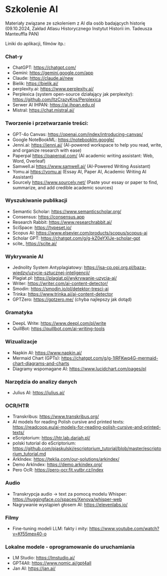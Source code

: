 # Szkolenie AI 
Materiały związane ze szkoleniem z AI dla osób badających historię 
(09.10.2024, Zakład Atlasu Historycznego Instytut Historii im. Tadeusza Manteuffla PAN)

Liniki do aplikacji, filmów itp.:

### Chat-y

- ChatGPT: https://chatgpt.com/
- Gemini: https://gemini.google.com/app
- Claude: https://claude.ai/new
- Bielik: https://bielik.ai/
- perplexity.ai: https://www.perplexity.ai/
- Perplexica (system open-source działający jak perplexity): https://github.com/ItzCrazyKns/Perplexica
- Serwer AI IHPAN: https://ai.ihpan.edu.pl
- Mistral: https://chat.mistral.ai/

### Tworzenie i przetwarzanie treści:

- GPT-4o Canvas: https://openai.com/index/introducing-canvas/
- Google NoteBookML: https://notebooklm.google/
- Jenni.ai: https://jenni.ai/ (AI-powered workspace to help you read, write, and organize research with ease)
- Paperpal https://paperpal.com/ (AI academic writing assistant: Web, Word, Overleaf)
- Samwell.ai https://www.samwell.ai/ (AI-Powered Writing Assistant)
- Yomu.ai https://yomu.ai (Essay AI, Paper AI, Academic Writing AI Assistant)
- Sourcely https://www.sourcely.net/ (Paste your essay or paper to find, summarize, and add credible academic sources)

### Wyszukiwanie publikacji

- Semantic Scholar: https://www.semanticscholar.org/
- Consensus: https://consensus.app
- Research Rabbit: https://www.researchrabbit.ai/
- SciSpace: https://typeset.io/
- Scopus AI: https://www.elsevier.com/products/scopus/scopus-ai
- Scholar GPT: https://chatgpt.com/g/g-kZ0eYXlJe-scholar-gpt
- scite_ https://scite.ai/ 

### Wykrywanie AI

- Jednolity System Antyplagiatowy: https://jsa-cp.opi.org.pl/baza-wiedzy/uzycie-sztucznej-inteligencji/
- Plagiat.pl: https://plagiat.pl/wykrywanie-uzycia-ai/
- Writer: https://writer.com/ai-content-detector/
- Smodin: https://smodin.io/pl/detektor-tresci-ai
- Trinka: https://www.trinka.ai/ai-content-detector
- GPTZero: https://gptzero.me/ (chyba najlepszy jak dotąd)

### Gramatyka

- DeepL Write: https://www.deepl.com/pl/write
- QuillBot: https://quillbot.com/ai-writing-tools

### Wizualizacje

- Napkin AI: https://www.napkin.ai/
- Mermaid Chart (GPTs): https://chatgpt.com/g/g-1IRFKwq4G-mermaid-chart-diagrams-and-charts
- Diagramy wspomagane AI: https://www.lucidchart.com/pages/pl

### Narzędzia do analizy danych

- Julius AI: https://julius.ai/

### OCR/HTR
- Transkribus: https://www.transkribus.org/
- AI models for reading Polish cursive and printed texts: https://readcoop.eu/ai-models-for-reading-polish-cursive-and-printed-texts/
- eScriptorium: https://htr.lab.dariah.pl/
- polski tutorial do eScriptorium: https://github.com/pjaskulski/escriptorium_tutorial/blob/master/escriptorium_tutorial.md
- ArkIndex: https://teklia.com/our-solutions/arkindex/
- Demo ArkIndex: https://demo.arkindex.org/
- Pero OcR: https://pero-ocr.fit.vutbr.cz/index

### Audio

- Transkrypcja audio -> text za pomocą modelu Whisper: https://huggingface.co/spaces/Xenova/whisper-web
- Nagrywanie wystąpień głosem AI: https://elevenlabs.io/

### Filmy

- Fine-tuning modeli LLM: fakty i mity: https://www.youtube.com/watch?v=Kf55mex40-o

### Lokalne modele - oprogramowanie do uruchamiania

- LM Studio: https://lmstudio.ai/
- GPT4All: https://www.nomic.ai/gpt4all
- Jan AI: https://jan.ai/

   
